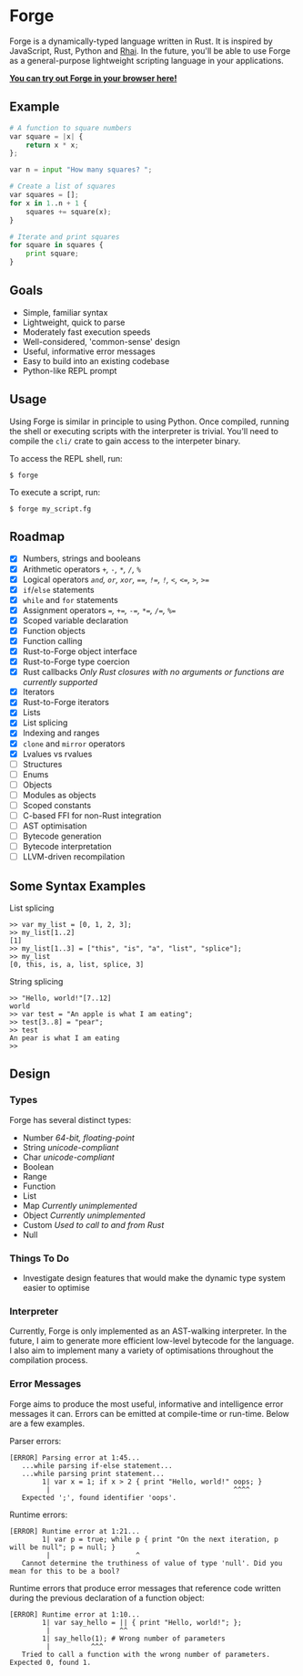 # Forge

Forge is a dynamically-typed language written in Rust. It is inspired by JavaScript, Rust, Python and [Rhai](https://github.com/jonathandturner/rhai).
In the future, you'll be able to use Forge as a general-purpose lightweight scripting language in your applications.

[**You can try out Forge in your browser here!**](https://forge.jsbarretto.com)

## Example

```py
# A function to square numbers
var square = |x| {
	return x * x;
};

var n = input "How many squares? ";

# Create a list of squares
var squares = [];
for x in 1..n + 1 {
	squares += square(x);
}

# Iterate and print squares
for square in squares {
	print square;
}
```

## Goals

- Simple, familiar syntax
- Lightweight, quick to parse
- Moderately fast execution speeds
- Well-considered, 'common-sense' design
- Useful, informative error messages
- Easy to build into an existing codebase
- Python-like REPL prompt

## Usage

Using Forge is similar in principle to using Python.
Once compiled, running the shell or executing scripts with the interpreter is trivial.
You'll need to compile the `cli/` crate to gain access to the interpeter binary.

To access the REPL shell, run:

```
$ forge
```

To execute a script, run:

```
$ forge my_script.fg
```

## Roadmap

- [x] Numbers, strings and booleans
- [x] Arithmetic operators *`+`, `-`, `*`, `/`, `%`*
- [x] Logical operators *`and`, `or`, `xor`, `==`, `!=`, `!`, `<`, `<=`, `>`, `>=`*
- [x] `if`/`else` statements
- [x] `while` and `for` statements
- [x] Assignment operators *`=`, `+=`, `-=`, `*=`, `/=`, `%=`*
- [x] Scoped variable declaration
- [x] Function objects
- [x] Function calling
- [x] Rust-to-Forge object interface
- [x] Rust-to-Forge type coercion
- [x] Rust callbacks *Only Rust closures with no arguments or functions are currently supported*
- [x] Iterators
- [x] Rust-to-Forge iterators
- [x] Lists
- [x] List splicing
- [x] Indexing and ranges
- [x] `clone` and `mirror` operators
- [x] Lvalues vs rvalues
- [ ] Structures
- [ ] Enums
- [ ] Objects
- [ ] Modules as objects
- [ ] Scoped constants
- [ ] C-based FFI for non-Rust integration
- [ ] AST optimisation
- [ ] Bytecode generation
- [ ] Bytecode interpretation
- [ ] LLVM-driven recompilation

## Some Syntax Examples

List splicing

```
>> var my_list = [0, 1, 2, 3];
>> my_list[1..2]
[1]
>> my_list[1..3] = ["this", "is", "a", "list", "splice"];
>> my_list
[0, this, is, a, list, splice, 3]
```

String splicing

```
>> "Hello, world!"[7..12]
world
>> var test = "An apple is what I am eating";
>> test[3..8] = "pear";
>> test
An pear is what I am eating
>>
```

## Design

### Types

Forge has several distinct types:

- Number *64-bit, floating-point*
- String *unicode-compliant*
- Char *unicode-compliant*
- Boolean
- Range
- Function
- List
- Map *Currently unimplemented*
- Object *Currently unimplemented*
- Custom *Used to call to and from Rust*
- Null

### Things To Do

- Investigate design features that would make the dynamic type system easier to optimise

### Interpreter

Currently, Forge is only implemented as an AST-walking interpreter.
In the future, I aim to generate more efficient low-level bytecode for the language.
I also aim to implement many a variety of optimisations throughout the compilation process.

### Error Messages

Forge aims to produce the most useful, informative and intelligence error messages it can.
Errors can be emitted at compile-time or run-time. Below are a few examples.

Parser errors:

```
[ERROR] Parsing error at 1:45...
   ...while parsing if-else statement...
   ...while parsing print statement...
        1| var x = 1; if x > 2 { print "Hello, world!" oops; }
         |                                             ^^^^
   Expected ';', found identifier 'oops'.
```

Runtime errors:

```
[ERROR] Runtime error at 1:21...
        1| var p = true; while p { print "On the next iteration, p will be null"; p = null; }
         |                     ^
   Cannot determine the truthiness of value of type 'null'. Did you mean for this to be a bool?
```

Runtime errors that produce error messages that reference code written during the previous declaration of a function object:

```
[ERROR] Runtime error at 1:10...
        1| var say_hello = || { print "Hello, world!"; };
         |                 ^^
        1| say_hello(1); # Wrong number of parameters
         |          ^^^
   Tried to call a function with the wrong number of parameters. Expected 0, found 1.
```
